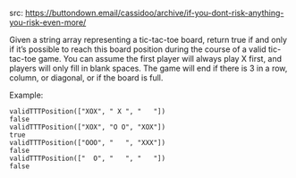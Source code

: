 src: https://buttondown.email/cassidoo/archive/if-you-dont-risk-anything-you-risk-even-more/

Given a string array representing a tic-tac-toe board, return true if and only if it’s possible to reach this board position during the course of a valid tic-tac-toe game. You can assume the first player will always play X first, and players will only fill in blank spaces. The game will end if there is 3 in a row, column, or diagonal, or if the board is full.

Example:

```text
validTTTPosition(["XOX", " X ", "   "])
false
validTTTPosition(["XOX", "O O", "XOX"])
true
validTTTPosition(["OOO", "   ", "XXX"])
false
validTTTPosition(["  O", "   ", "   "])
false
```
